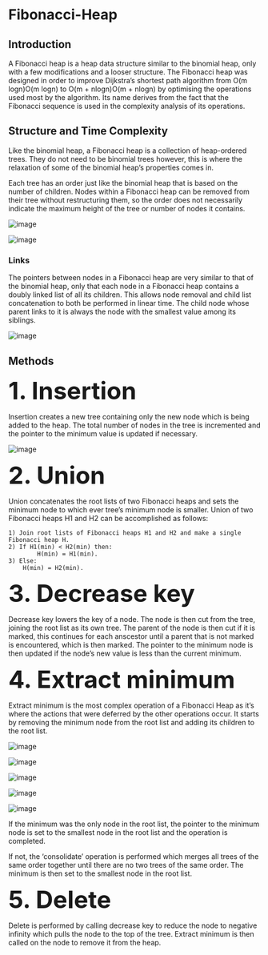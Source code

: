 # Fibonacci-Heap

<h2> Introduction </h2>

A Fibonacci heap is a heap data structure similar to the binomial heap, only with a few modifications and a looser structure. The Fibonacci heap was designed in order to improve Dijkstra’s shortest path algorithm from O(m logn)O(m logn) to O(m + nlogn)O(m + nlogn) by optimising the operations used most by the algorithm. Its name derives from the fact that the Fibonacci sequence is used in the complexity analysis of its operations.

<h2> Structure and Time Complexity </h2>

Like the binomial heap, a Fibonacci heap is a collection of heap-ordered trees. They do not need to be binomial trees however, this is where the relaxation of some of the binomial heap’s properties comes in.

Each tree has an order just like the binomial heap that is based on the number of children. Nodes within a Fibonacci heap can be removed from their tree without restructuring them, so the order does not necessarily indicate the maximum height of the tree or number of nodes it contains.


![image](https://user-images.githubusercontent.com/101597846/170057023-e0a562a8-e167-4e75-8868-73e64539190c.png)


![image](https://user-images.githubusercontent.com/101597846/170062073-d05b9758-f198-40fa-9932-f1a6d6e1b66f.png)


<h3> Links </h3>

The pointers between nodes in a Fibonacci heap are very similar to that of the binomial heap, only that each node in a Fibonacci heap contains a doubly linked list of all its children. This allows node removal and child list concatenation to both be performed in linear time. The child node whose parent links to it is always the node with the smallest value among its siblings.

![image](https://user-images.githubusercontent.com/101597846/170057482-90225467-e5c4-490c-b806-33a3adef1435.png)


<h2> Methods </h2>

<font size = "100"> **1. Insertion** </font>

Insertion creates a new tree containing only the new node which is being added to the heap. The total number of nodes in the tree is incremented and the pointer to the minimum value is updated if necessary.

![image](https://user-images.githubusercontent.com/101597846/170057901-34afcc9e-f6fb-40c6-8836-805a34f308cd.png)


<font size = 100>**2. Union**</font>

Union concatenates the root lists of two Fibonacci heaps and sets the minimum node to which ever tree’s minimum node is smaller.
Union of two Fibonacci heaps H1 and H2 can be accomplished as follows: 


```
1) Join root lists of Fibonacci heaps H1 and H2 and make a single Fibonacci heap H.
2) If H1(min) < H2(min) then: 
		H(min) = H1(min).
3) Else: 
    H(min) = H2(min).
```

<font size = 100>**3. Decrease key**</font>

Decrease key lowers the key of a node. The node is then cut from the tree, joining the root list as its own tree. The parent of the node is then cut if it is marked, this continues for each anscestor until a parent that is not marked is encountered, which is then marked. The pointer to the minimum node is then updated if the node’s new value is less than the current minimum.

<font size = 100>**4. Extract minimum**</font>

Extract minimum is the most complex operation of a Fibonacci Heap as it’s where the actions that were deferred by the other operations occur. It starts by removing the minimum node from the root list and adding its children to the root list.

![image](https://user-images.githubusercontent.com/101597846/170060160-68dddfcf-f700-450a-bdb0-82da1057e081.png)




![image](https://user-images.githubusercontent.com/101597846/170060278-76977f67-ce73-4cc6-a45b-676f1fd549be.png)




![image](https://user-images.githubusercontent.com/101597846/170060419-0473f9de-53c9-4978-abfb-ab8d56ead7a5.png)




![image](https://user-images.githubusercontent.com/101597846/170060489-6daa5089-0e3c-4aad-bd7e-e480c8c4c4fa.png)




![image](https://user-images.githubusercontent.com/101597846/170060527-7ebba766-1eb9-46f9-beba-0c418f95520c.png)


If the minimum was the only node in the root list, the pointer to the minimum node is set to the smallest node in the root list and the operation is completed.

If not, the ‘consolidate’ operation is performed which merges all trees of the same order together until there are no two trees of the same order. The minimum is then set to the smallest node in the root list.

<font size = 100>**5. Delete**</font>

Delete is performed by calling decrease key to reduce the node to negative infinity which pulls the node to the top of the tree. Extract minimum is then called on the node to remove it from the heap.
